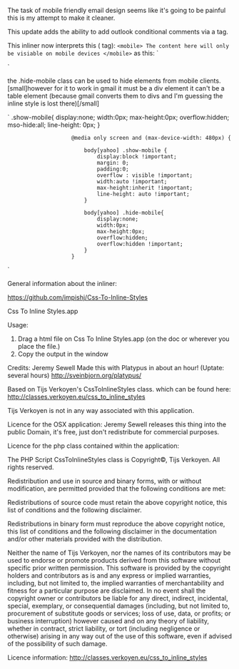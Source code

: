 The task of mobile friendly email design seems like it's going to be painful this is my attempt to make it cleaner.

This update adds the ability to add outlook conditional comments via a <mobile> tag. 

This inliner now interprets this (<mobile> tag):
`
<mobile>
The content here will only be visiable on mobile devices
</mobile>
`
as this:
`
<!--<![if mso]-->
<div class="show-mobile" style="display:none; width:0px; max-height:0px; overflow:hidden; mso-hide:all; line-height: 0px;" >
The content here will only be visiable on mobile devices
</div>
<!--<![endif]-->
`

the .hide-mobile class can be used to hide elements from mobile clients.
[small]however for it to work in gmail it must be a div element it can't be a table element (because gmail converts them to divs and I'm guessing the inline style is lost there)[/small]

`
                        .show-mobile{
                          display:none;
                          width:0px;
                          max-height:0px;
                          overflow:hidden;  
                          mso-hide:all;
                          line-height: 0px;
                        }

                        @media only screen and (max-device-width: 480px) {

                            body[yahoo] .show-mobile {
	                            display:block !important;
	                            margin: 0;
	                            padding:0;
	                            overflow : visible !important;
	                            width:auto !important;
	                            max-height:inherit !important;
	                            line-height: auto !important; 
                            }

                            body[yahoo] .hide-mobile{
								display:none;
								width:0px;
								max-height:0px;
								overflow:hidden;
								overflow:hidden !important;
                            }
						}
`

General information about the inliner:

https://github.com/impishj/Css-To-Inline-Styles

Css To Inline Styles.app

Usage: 
1. Drag a html file on Css To Inline Styles.app (on the doc or wherever you place the file.)
2. Copy the output in the window

Credits:
Jeremy Sewell Made this with Platypus in about an hour! (Uptate: several hours) http://sveinbjorn.org/platypus/

Based on Tijs Verkoyen's CssToInlineStyles class. which can be found here: http://classes.verkoyen.eu/css_to_inline_styles

Tijs Verkoyen is not in any way associated with this application.

Licence for the OSX application:
Jeremy Sewell releases this thing into the public Domain, it's free, just don't redistribute for commercial purposes.


Licence for the php class contained within the application:

The PHP Script CssToInlineStyles class is Copyright©, Tijs Verkoyen. All rights reserved.

Redistribution and use in source and binary forms, with or without modification, are permitted provided that the following conditions are met:

Redistributions of source code must retain the above copyright notice, this list of conditions and the following disclaimer.

Redistributions in binary form must reproduce the above copyright notice, this list of conditions and the following disclaimer in the documentation and/or other materials provided with the distribution.

Neither the name of Tijs Verkoyen, nor the names of its contributors may be used to endorse or promote products derived from this software without specific prior written permission.
This software is provided by the copyright holders and contributors as is and any express or implied warranties, including, but not limited to, the implied warranties of merchantability and fitness for a particular purpose are disclaimed. In no event shall the copyright owner or contributors be liable for any direct, indirect, incidental, special, exemplary, or consequential damages (including, but not limited to, procurement of substitute goods or services; loss of use, data, or profits; or business interruption) however caused and on any theory of liability, whether in contract, strict liability, or tort (including negligence or otherwise) arising in any way out of the use of this software, even if advised of the possibility of such damage.

Licence information: http://classes.verkoyen.eu/css_to_inline_styles